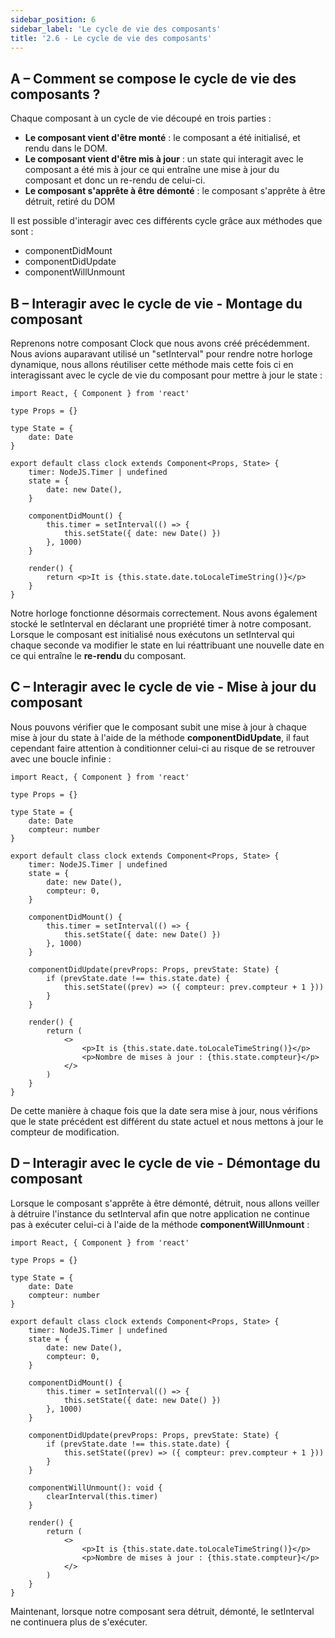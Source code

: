 ```yaml
---
sidebar_position: 6
sidebar_label: 'Le cycle de vie des composants'
title: '2.6 - Le cycle de vie des composants'
---
```


## A – Comment se compose le cycle de vie des composants ?

Chaque composant à un cycle de vie découpé en trois parties :

- **Le composant vient d'être monté** : le composant a été initialisé, et rendu dans le DOM.
- **Le composant vient d'être mis à jour** : un state qui interagit avec le composant a été mis à jour ce qui entraîne une mise à jour du composant et donc un re-rendu de celui-ci.
- **Le composant s'apprête à être démonté** : le composant s'apprête à être détruit, retiré du DOM

Il est possible d'interagir avec ces différents cycle grâce aux méthodes que sont :

- componentDidMount
- componentDidUpdate
- componentWillUnmount

## B – Interagir avec le cycle de vie - Montage du composant

Reprenons notre composant Clock que nous avons créé précédemment.
Nous avions auparavant utilisé un "setInterval" pour rendre notre horloge dynamique, nous allons réutiliser cette méthode mais cette fois ci en interagissant avec le cycle de vie du composant pour mettre à jour le state :

```tsx title=components/clock.tsx
import React, { Component } from 'react'

type Props = {}

type State = {
	date: Date
}

export default class clock extends Component<Props, State> {
	timer: NodeJS.Timer | undefined
	state = {
		date: new Date(),
	}

	componentDidMount() {
		this.timer = setInterval(() => {
			this.setState({ date: new Date() })
		}, 1000)
	}

	render() {
		return <p>It is {this.state.date.toLocaleTimeString()}</p>
	}
}
```

Notre horloge fonctionne désormais correctement.
Nous avons également stocké le setInterval en déclarant une propriété timer à notre composant.
Lorsque le composant est initialisé nous exécutons un setInterval qui chaque seconde va modifier le state en lui réattribuant une nouvelle date en ce qui entraîne le **re-rendu** du composant.

## C – Interagir avec le cycle de vie - Mise à jour du composant

Nous pouvons vérifier que le composant subit une mise à jour à chaque mise à jour du state à l'aide de la méthode **componentDidUpdate**, il faut cependant faire attention à conditionner celui-ci au risque de se retrouver avec une boucle infinie :

```tsx title=components/clock.tsx
import React, { Component } from 'react'

type Props = {}

type State = {
	date: Date
	compteur: number
}

export default class clock extends Component<Props, State> {
	timer: NodeJS.Timer | undefined
	state = {
		date: new Date(),
		compteur: 0,
	}

	componentDidMount() {
		this.timer = setInterval(() => {
			this.setState({ date: new Date() })
		}, 1000)
	}

	componentDidUpdate(prevProps: Props, prevState: State) {
		if (prevState.date !== this.state.date) {
			this.setState((prev) => ({ compteur: prev.compteur + 1 }))
		}
	}

	render() {
		return (
			<>
				<p>It is {this.state.date.toLocaleTimeString()}</p>
				<p>Nombre de mises à jour : {this.state.compteur}</p>
			</>
		)
	}
}
```

De cette manière à chaque fois que la date sera mise à jour, nous vérifions que le state précédent est différent du state actuel et nous mettons à jour le compteur de modification.

## D – Interagir avec le cycle de vie - Démontage du composant

Lorsque le composant s'apprête à être démonté, détruit, nous allons veiller à détruire l'instance du setInterval afin que notre application ne continue pas à exécuter celui-ci à l'aide de la méthode **componentWillUnmount** :

```tsx title=components/clock.tsx
import React, { Component } from 'react'

type Props = {}

type State = {
	date: Date
	compteur: number
}

export default class clock extends Component<Props, State> {
	timer: NodeJS.Timer | undefined
	state = {
		date: new Date(),
		compteur: 0,
	}

	componentDidMount() {
		this.timer = setInterval(() => {
			this.setState({ date: new Date() })
		}, 1000)
	}

	componentDidUpdate(prevProps: Props, prevState: State) {
		if (prevState.date !== this.state.date) {
			this.setState((prev) => ({ compteur: prev.compteur + 1 }))
		}
	}

	componentWillUnmount(): void {
		clearInterval(this.timer)
	}

	render() {
		return (
			<>
				<p>It is {this.state.date.toLocaleTimeString()}</p>
				<p>Nombre de mises à jour : {this.state.compteur}</p>
			</>
		)
	}
}
```

Maintenant, lorsque notre composant sera détruit, démonté, le setInterval ne continuera plus de s'exécuter.
